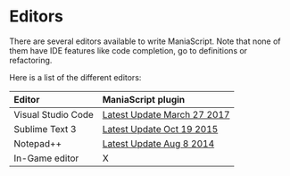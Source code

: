 # Editors

There are several editors available to write ManiaScript. Note that none of them have IDE features like code completion, go to definitions or refactoring.

Here is a list of the different editors:

| Editor | ManiaScript plugin |
| :--- | :--- |
| Visual Studio Code | [Latest Update March 27 2017](https://github.com/MattMcFarland/vscode-maniascript) |
| Sublime Text 3 | [Latest Update Oct 19 2015](https://github.com/ManiaPlanet/Sublime-ManiaScript) |
| Notepad++ | [Latest Update Aug 8 2014](https://github.com/ManiaPlanet/notepadplusplus-maniascript) |
| In-Game editor | X |


